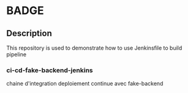
# BADGE

## Description

This repository is used to demonstrate how to use Jenkinsfile to build pipeline

### ci-cd-fake-backend-jenkins
chaine d'integration deploiement continue avec fake-backend
